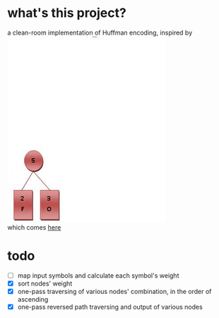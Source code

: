# what's this project?

a clean-room implementation of Huffman encoding, inspired by <br> ![animation from wikipedia](./res/Huffman_algorithm.gif) <br> which comes [here](https://zh.wikipedia.org/zh-cn/%E9%9C%8D%E5%A4%AB%E6%9B%BC%E7%BC%96%E7%A0%81#/media/File:Huffman_algorithm.gif)

# todo

- [ ] map input symbols and calculate each symbol's weight
- [x] sort nodes' weight
- [x] one-pass traversing of various nodes' combination, in the order of ascending
- [x] one-pass reversed path traversing and output of various nodes
